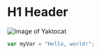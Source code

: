 # H1 Header
![Image of Yaktocat](https://octodex.github.com/images/yaktocat.png)
``` javascript
var myVar = "Hello, world!";
```
